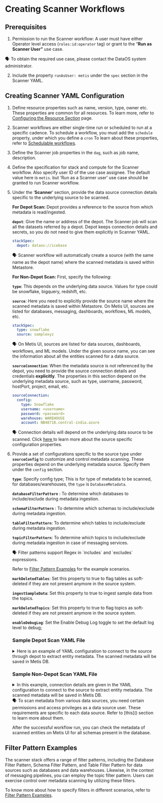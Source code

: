 # Creating Scanner Workflows

## Prerequisites

1. Permission to run the Scanner workflow: A user must have either Operator level access (`roles:id:operator` tag) or grant to the “**Run as Scanner User”** use case.
  <aside class="callout">🗣 To obtain the required use case, please contact the DataOS system administrator.</aside>
     
2. Include the property `runAsUser: metis` under the `spec` section in the Scanner YAML.



## Creating Scanner YAML Configuration

1. Define resource properties such as name, version, type, owner etc. These properties are common for all resources. To learn more, refer to [Configuring the Resource Section](/resources/workflow/#configure-the-resource-section) page.
    
2. Scanner workflows are either single-time run or scheduled to run at a specific cadence. To schedule a workflow, you must add the `schedule` property, under which you define a `cron` To learn about these properties, refer to [Schedulable workflows](/resources/workflow/#scheduled-workflow).

    
3. Define the Scanner job properties in the `dag`, such as job name, description. 
    
4. Define the specification for stack and compute for the Scanner workflow. Also specify user ID of the use case assignee. The default value here is `metis`. but 'Run as a Scanner user' use case should be granted to run Scanner workflow. 

    
5. Under the ‘**Scanner**’ section, provide the data source connection details specific to the underlying source to be scanned.
    
    **For Depot Scan:** Depot provides a reference to the source from which metadata is read/ingested. 
    
    **`depot`**: Give the name or address of the depot. The Scanner job will scan all the datasets referred by a depot. Depot keeps connection details and secrets, so you do not need to give them explicitly in Scanner YAML.
    
    ```yaml
    stackSpec:
      depot: dataos://icebase       
    ```

    <aside class="callout">🗣 Scanner workflow will automatically create a source (with the same name as the depot name) where the scanned metadata is saved within Metastore.</aside>    
    
    
    **For Non-Depot Scan:** First, specify the following:
    
    **`type`**: This depends on the underlying data source. Values for type could be snowflake, bigquery, redshift, etc.
    
    **`source`**: Here you need to explicitly provide the source name where the scanned metadata is saved within Metastore. On Metis UI, sources are listed for databases, messaging, dashboards, workflows, ML models, etc. 
    
    ```yaml
    stackSpec:
      type: snowflake
      source: samplexyz 
    ```
    
    
     <aside class="callout"> 🗣 On Metis UI, sources are listed for data sources, dashboards, workflows, and ML models. Under the given source name, you can see the information about all the entities scanned for a data source.</aside>
   
    
    **`sourceConnection`**: When the metadata source is not referenced by the depot, you need to provide the source connection details and credentials **explicitly**. The properties in this section depend on the underlying metadata source, such as type, username, password, hostPort, project, email, etc. 
    
    ```yaml
    sourceConnection:
      config:
        type: Snowflake
        username: <username>
        password: <password>
        warehouse: WAREHOUSE
        account: NB48718.central-india.azure
    ```
    
    
    <aside class="callout"> 🗣 Connection details will depend on the underlying data source to be scanned. Click <a href="/resources/stacks/scanner/#supported-data-sources">here </a> to learn more about the source specific configuration properties.</aside>
    
    
    
6. Provide a set of configurations specific to the source type under **`sourceConfig`** to customize and control metadata scanning. These properties depend on the underlying metadata source. Specify them under the `config` section.
    
    **`type`**: Specify config type; This is for type of metadata to be scanned, for databases/warehouses, the `type` is `DatabaseMetadata`.
    
    **`databaseFilterPattern`** : To determine which databases to include/exclude during metadata ingestion.
    
    **`schemaFilterPattern`** : To determine which schemas to include/exclude during metadata ingestion.
    
    **`tableFilterPattern`**: To determine which tables to include/exclude during metadata ingestion.
    
    **`topicFilterPattern`**: To determine which topics to include/exclude during metadata ingestion in case of messaging services.
    
    
        
    <aside class="callout"> 🗣 Filter patterns support Regex in `includes` and `excludes` expressions. </aside>
      
     Refer to [Filter Pattern Examples](/resources/stacks/scanner/creating_scanner_workflows/filter_pattern_examples/)  for the example scenarios.
        
    
    **`markDeletedTables`**: Set this property to true to flag tables as soft-deleted if they are not present anymore in the source system. 
    
    **`ingestSampleData`**: Set this property to true to ingest sample data from the topics.
    
    **`markDeletedTopics`**: Set this property to true to flag topics as soft-deleted if they are not present anymore in the source system.
    
    **`enableDebugLog`**: Set the Enable Debug Log toggle to set the default log level to debug; 
    
        
    ### **Sample Depot Scan YAML File**
    
    <details><summary>Here is an example of YAML configuration to connect to the source through depot to extract entity metadata. The scanned metadata will be saved in Metis DB.</summary>
      ```yaml
      name: scanner2-snowflake-depot
      version: v1
      type: workflow
      tags:
        - scanner
        - snowflake
      description: The workflow scans Snowflake data source through depot scan
      workflow:
        dag:
          - name: scanner2-snowflake-job
            description: The job scans schema datasets referred to by Oracle Depot and registers in Metis2
            tags:
                - scanner2
            spec:
              stack: scanner:2.0               
              compute: runnable-default        
              runAsUser: metis                 
              stackSpec:
                depot: snowflake03             
                sourceConfig:
                  config:
                    type: DatabaseMetadata         
                    databaseFilterPattern:
                      includes:
                        - <regex>
                      excludes:
                        - <regex>
                    schemaFilterPattern:
                      includes:
                        - <regex>
                      excludes:
                        - <regex>
                    tableFilterPattern:
                      includes:
                        - <regex>
                      excludes:
                        - <regex>
                      markDeletedTables: false   
                      includeTags: true
                      includeViews: true
      ```
    </details>
    
    ### **Sample Non-Depot Scan YAML File**
    
    <details><summary>In this example, connection details are given in the YAML configuration to connect to the source to extract entity metadata. The scanned metadata will be saved in Metis DB.</summary>
      ```yaml
      version: v1
      name: scanner2-snowflake-non-depot
      type: workflow
      tags:
        - scanner
        - snowflake
      description: Non-Depot Scanner workflow to scan entity metadata and save it in Metis
      workflow:
        dag:
          - name: scanner2-snowflake-depot-job
            description: The job scans schema and Snowflake tables and register data to metis
            spec:
              tags:
                - scanner2
              stack: scanner:2.0               
              compute: runnable-default        
              runAsUser: metis
              stackSpec:
                type: snowflake                
                source: sampleXyz              
                sourceConnection:                    
                  config:
                    type: Snowflake
                    username: <username>
                    password: <password>
                    warehouse: WAREHOUSE
                    account: NB48718.central-india.azure
                sourceConfig:                  
                  config:
                    type: DatabaseMetadata         
                    databaseFilterPattern:
                      includes:
                        - <regex>
                      excludes:
                        - <regex>
                    schemaFilterPattern:
                      includes:
                        - <regex>
                      excludes:
                        - <regex>
                    tableFilterPattern:
                      includes:
                        - <regex>
                      excludes: 
                        - <regex>
                      markDeletedTables: false   # set to true if we want deleted tables information in Metis
                      includeViews: true
      ```
    </details>
    
    <aside class="callout">🗣 To scan metadata from various data sources, you need certain permissions and access privileges as a data source user. These requirements are specific to each data source. Refer to [this]() section to learn more about them. </aside>
        
    After the successful workflow run, you can check the metadata of scanned entities on Metis UI for all schemas present in the database.

## Filter Pattern Examples
The scanner stack offers a range of filter patterns, including the Database Filter Pattern, Schema Filter Pattern, and Table Filter Pattern for data sources such as databases and data warehouses. Likewise, in the context of messaging pipelines, you can employ the topic filter pattern. Users can exercise control over metadata scanning by utilizing these filters. 

To know more about how to specify filters in different scenarios, refer to [Filter Pattern Examples](/resources/stacks/scanner/creating_scanner_workflows/filter_pattern_examples).    